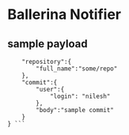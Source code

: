 # Ballerina Notifier

## sample payload

``` {
	"repository":{
		"full_name":"some/repo"
	},
	"commit":{
		"user":{
			"login": "nilesh"
		},
		"body":"sample commit"
	}
} ```